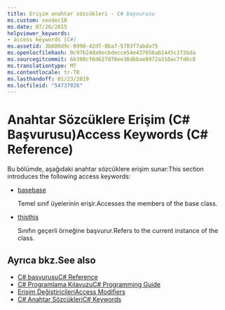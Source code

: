 ```yaml
---
title: Erişim anahtar sözcükleri - C# başvurusu
ms.custom: seodec18
ms.date: 07/20/2015
helpviewer_keywords:
- access keywords [C#]
ms.assetid: 3b680d9c-0998-42df-8ba7-5783f7abda75
ms.openlocfilehash: 0c97b24da9ecbdecce54e437650ab1445c1f26da
ms.sourcegitcommit: 6b308cf6d627d78ee36dbbae8972a310ac7fd6c8
ms.translationtype: MT
ms.contentlocale: tr-TR
ms.lasthandoff: 01/23/2019
ms.locfileid: "54737026"
---
```

# <a name="access-keywords-c-reference"></a><span data-ttu-id="18bce-102">Anahtar Sözcüklere Erişim (C# Başvurusu)</span><span class="sxs-lookup"><span data-stu-id="18bce-102">Access Keywords (C# Reference)</span></span>
<span data-ttu-id="18bce-103">Bu bölümde, aşağıdaki anahtar sözcüklere erişim sunar:</span><span class="sxs-lookup"><span data-stu-id="18bce-103">This section introduces the following access keywords:</span></span>  
  
-   [<span data-ttu-id="18bce-104">base</span><span class="sxs-lookup"><span data-stu-id="18bce-104">base</span></span>](../../../csharp/language-reference/keywords/base.md)  
  
     <span data-ttu-id="18bce-105">Temel sınıf üyelerinin erişir.</span><span class="sxs-lookup"><span data-stu-id="18bce-105">Accesses the members of the base class.</span></span>  
  
-   [<span data-ttu-id="18bce-106">this</span><span class="sxs-lookup"><span data-stu-id="18bce-106">this</span></span>](../../../csharp/language-reference/keywords/this.md)  
  
     <span data-ttu-id="18bce-107">Sınıfın geçerli örneğine başvurur.</span><span class="sxs-lookup"><span data-stu-id="18bce-107">Refers to the current instance of the class.</span></span>  
  
## <a name="see-also"></a><span data-ttu-id="18bce-108">Ayrıca bkz.</span><span class="sxs-lookup"><span data-stu-id="18bce-108">See also</span></span>

- [<span data-ttu-id="18bce-109">C# başvurusu</span><span class="sxs-lookup"><span data-stu-id="18bce-109">C# Reference</span></span>](../../../csharp/language-reference/index.md)
- [<span data-ttu-id="18bce-110">C# Programlama Kılavuzu</span><span class="sxs-lookup"><span data-stu-id="18bce-110">C# Programming Guide</span></span>](../../../csharp/programming-guide/index.md)
- [<span data-ttu-id="18bce-111">Erişim Değiştiricileri</span><span class="sxs-lookup"><span data-stu-id="18bce-111">Access Modifiers</span></span>](../../../csharp/language-reference/keywords/access-modifiers.md)
- [<span data-ttu-id="18bce-112">C# Anahtar Sözcükleri</span><span class="sxs-lookup"><span data-stu-id="18bce-112">C# Keywords</span></span>](../../../csharp/language-reference/keywords/index.md)
